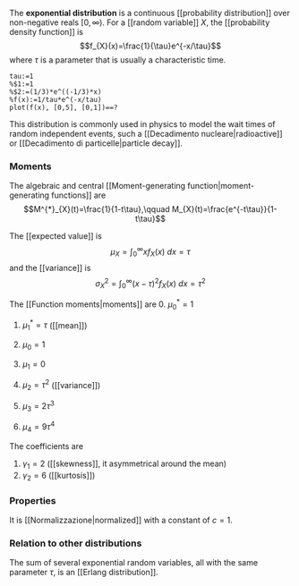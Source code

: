 The **exponential distribution** is a continuous [[probability distribution]] over non-negative reals $[0,\infty)$. For a [[random variable]] $X$, the [[probability density function]] is
$$f_{X}(x)=\frac{1}{\tau}e^{-x/\tau}$$
where $\tau$ is a parameter that is usually a characteristic time.

```mathpad
tau:=1
%$1:=1
%$2:=(1/3)*e^((-1/3)*x)
%f(x):=1/tau*e^(-x/tau)
plot(f(x), [0,5], [0,1])==?
```


This distribution is commonly used in physics to model the wait times of random independent events, such a [[Decadimento nucleare|radioactive]] or [[Decadimento di particelle|particle decay]].
### Moments
The algebraic and central [[Moment-generating function|moment-generating functions]] are
$$M^{*}_{X}(t)=\frac{1}{1-t\tau},\qquad M_{X}(t)=\frac{e^{-t\tau}}{1-t\tau}$$

The [[expected value]] is
$$\mu_{X}=\int_{0}^{\infty}xf_{X}(x)\ dx=\tau$$
and the [[variance]] is
$$\sigma ^{2}_{X}=\int_{0}^{\infty}(x-\tau)^{2}f_{X}(x)\ dx=\tau ^{2}$$

The [[Function moments|moments]] are
0. $\mu_{0}^{*}=1$
1. $\mu_{1}^{*}=\tau$ ([[mean]])

0. $\mu_{0}=1$
1. $\mu_{1}=0$
2. $\mu_{2}=\tau ^{2}$ ([[variance]])
3. $\mu_{3}=2\tau ^{3}$
4. $\mu_{4}=9\tau^{4}$

The coefficients are
1. $\gamma_{1}=2$ ([[skewness]], it asymmetrical around the mean)
2. $\gamma_{2}=6$ ([[kurtosis]])
### Properties
It is [[Normalizzazione|normalized]] with a constant of $c=1$.
### Relation to other distributions
The sum of several exponential random variables, all with the same parameter $\tau$, is an [[Erlang distribution]].
